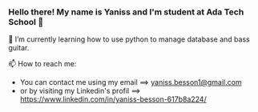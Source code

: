 ### Hello there! My name is Yaniss and I'm student at Ada Tech School 👋

🌱 I’m currently learning how to use python to manage database and bass guitar.

📫 How to reach me: 
- You can contact me using my email ==> yaniss.besson1@gmail.com </br>
- or by visiting my Linkedin's profil ==> https://www.linkedin.com/in/yaniss-besson-617b8a224/

<!--
**YanissB/YanissB** is a ✨ _special_ ✨ repository because its `README.md` (this file) appears on your GitHub profile.

Here are some ideas to get you started:

- 🔭 I’m currently working on ...

- 👯 I’m looking to collaborate on ...
- 🤔 I’m looking for help with ...
- 💬 Ask me about ...

- ⚡ Fun fact: ...
-->
